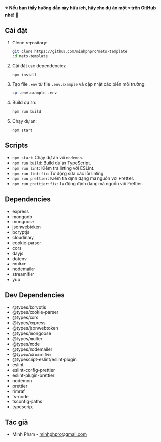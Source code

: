 **⭐ Nếu bạn thấy hướng dẫn này hữu ích, hãy cho dự án một ⭐ trên GitHub nhé! 🚀**

## Cài đặt

1. Clone repository:
    ```sh
    git clone https://github.com/minhphpro/mets-template
    cd mets-template
    ```

2. Cài đặt các dependencies:
    ```sh
    npm install
    ```

3. Tạo file `.env` từ file `.env.example` và cập nhật các biến môi trường:
    ```sh
    cp .env.example .env
    ```

4. Build dự án:
    ```sh
    npm run build
    ```

5. Chạy dự án:
    ```sh
    npm start
    ```

## Scripts

- `npm start`: Chạy dự án với `nodemon`.
- `npm run build`: Build dự án TypeScript.
- `npm run lint`: Kiểm tra linting với ESLint.
- `npm run lint:fix`: Tự động sửa các lỗi linting.
- `npm run prettier`: Kiểm tra định dạng mã nguồn với Prettier.
- `npm run prettier:fix`: Tự động định dạng mã nguồn với Prettier.

## Dependencies

- express
- mongodb
- mongoose
- jsonwebtoken
- bcryptjs
- cloudinary
- cookie-parser
- cors
- dayjs
- dotenv
- multer
- nodemailer
- streamifier
- yup

## Dev Dependencies

- @types/bcryptjs
- @types/cookie-parser
- @types/cors
- @types/express
- @types/jsonwebtoken
- @types/mongoose
- @types/multer
- @types/node
- @types/nodemailer
- @types/streamifier
- @typescript-eslint/eslint-plugin
- eslint
- eslint-config-prettier
- eslint-plugin-prettier
- nodemon
- prettier
- rimraf
- ts-node
- tsconfig-paths
- typescript

## Tác giả

- Minh Pham - [minhphpro@gmail.com](mailto:minhphpro@gmail.com)
